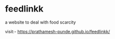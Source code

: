# feedlinkk
a website to deal with food scarcity




visit:- https://prathamesh-punde.github.io/feedlinkk/
